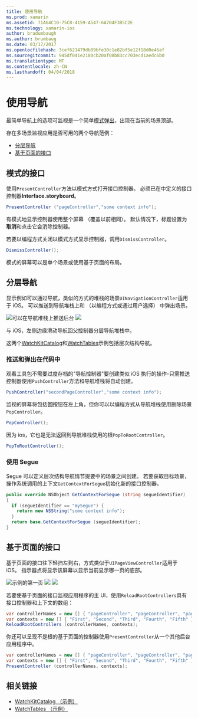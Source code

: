 ```yaml
---
title: 使用导航
ms.prod: xamarin
ms.assetid: 71A64C10-75C8-4159-A547-6A704F3B5C2E
ms.technology: xamarin-ios
author: bradumbaugh
ms.author: brumbaug
ms.date: 03/17/2017
ms.openlocfilehash: 3cef621479db89bfe30c1e82bf5e12f18d0e46af
ms.sourcegitcommit: 945df041e2180cb20af08b83cc703ecd1aedc6b0
ms.translationtype: MT
ms.contentlocale: zh-CN
ms.lasthandoff: 04/04/2018
---
```

# <a name="working-with-navigation"></a>使用导航

最简单导航上的选项可监视是一个简单[模式弹出](#modal)，出现在当前的场景顶部。

存在多场景监视应用是否可用的两个导航范例：

- [分层导航](#Hierarchical_Navigation)
- [基于页面的接口](#Page-Based_Interfaces)

<a name="modal"/>

## <a name="modal-interfaces"></a>模式的接口

使用`PresentController`方法以模式方式打开接口控制器。 必须已在中定义的接口控制器**Interface.storyboard**。

```csharp
PresentController ("pageController","some context info");
```

有模式地显示控制器使用整个屏幕 （覆盖以前相同）。 默认情况下，标题设置为**取消**和点击它会消除控制器。

若要以编程方式关闭以模式方式显示控制器，调用`DismissController`。

```csharp
DismissController();
```

模式的屏幕可以是单个场景或使用基于页面的布局。

<a name="Hierarchical_Navigation"/>

## <a name="hierarchical-navigation"></a>分层导航

显示例如可以通过导航，类似的方式的堆栈的场景`UINavigationController`适用于 iOS。 可以推送到导航堆栈上和 （以编程方式或通过用户选择） 中弹出场景。

![](navigation-images/hierarchy-1.png "可以在导航堆栈上推送后台") ![ ](navigation-images/hierarchy-2.png "场景可以从导航堆栈中弹出")

与 iOS，左侧边缘滑动导航回父控制器分层导航堆栈中。

这两个[WatchKitCatalog](https://developer.xamarin.com/samples/WatchKitCatalog)和[WatchTables](https://developer.xamarin.com/samples/WatchTables)示例包括层次结构导航。

### <a name="pushing-and-popping-in-code"></a>推送和弹出在代码中

观看工具包不需要过度存档的"导航控制器"要创建类似 iOS 执行的操作-只需推送控制器使用`PushController`方法和导航堆栈将自动创建。

```csharp
PushController("secondPageController","some context info");
```

监视的屏幕将包括**回**按钮在左上角，但你可以以编程方式从导航堆栈使用删除场景`PopController`。

```csharp
PopController();
```

因为 ios，它也是无法返回到导航堆栈使用的根`PopToRootController`。

```csharp
PopToRootController();
```

### <a name="using-segues"></a>使用 Segue

Segue 可以定义层次结构导航情节提要中的场景之间创建。 若要获取目标场景，操作系统调用的上下文`GetContextForSegue`初始化新的接口控制器。

```csharp
public override NSObject GetContextForSegue (string segueIdentifier)
{
  if (segueIdentifier == "mySegue") {
    return new NSString("some context info");
  }
  return base.GetContextForSegue (segueIdentifier);
}
```
<a name="Page-Based_Interfaces"/>

## <a name="page-based-interfaces"></a>基于页面的接口

基于页面的接口往下轻扫左到右，方式类似于`UIPageViewController`适用于 iOS。 指示器点将显示该屏幕以显示当前显示哪一页的底部。

![](navigation-images/paged-1.png "示例的第一页") ![ ](navigation-images/paged-2.png "示例第二页") ![ ](navigation-images/paged-5.png "示例第五个页")


若要使基于页面的接口监视应用程序的主 UI，使用`ReloadRootControllers`具有接口控制器和上下文的数组：

```csharp
var controllerNames = new [] { "pageController", "pageController", "pageController", "pageController", "pageController" };
var contexts = new [] { "First", "Second", "Third", "Fourth", "Fifth" };
ReloadRootControllers (controllerNames, contexts);
```

你还可以呈现不是根的基于页面的控制器使用`PresentController`从一个其他后台应用程序中。

```csharp
var controllerNames = new [] { "pageController", "pageController", "pageController", "pageController", "pageController" };
var contexts = new [] { "First", "Second", "Third", "Fourth", "Fifth" };
PresentController (controllerNames, contexts);
```



## <a name="related-links"></a>相关链接

- [WatchKitCatalog （示例）](https://developer.xamarin.com/samples/monotouch/WatchKit/WatchKitCatalog/)
- [WatchTables （示例）](https://developer.xamarin.com/samples/monotouch/WatchKit/WatchTables/)

